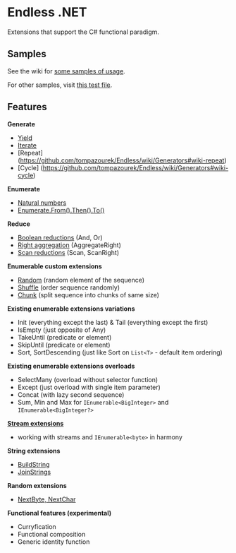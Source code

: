 # Endless .NET

Extensions that support the C# functional paradigm.

## Samples

See the wiki for [some samples of usage](https://github.com/tompazourek/Endless/wiki/Samples).

For other samples, visit [this test file](https://github.com/tompazourek/Endless/blob/master/Endless.Tests/Samples.cs).

## Features

**Generate**

- [Yield](https://github.com/tompazourek/Endless/wiki/Generators#wiki-yield)
- [Iterate](https://github.com/tompazourek/Endless/wiki/Generators#wiki-iterate)
- [Repeat] (https://github.com/tompazourek/Endless/wiki/Generators#wiki-repeat)
- [Cycle] (https://github.com/tompazourek/Endless/wiki/Generators#wiki-cycle)

**Enumerate**

- [Natural numbers](https://github.com/tompazourek/Endless/wiki/Enumerate#wiki-natural-numbers)
- [Enumerate.From().Then().To()](https://github.com/tompazourek/Endless/wiki/Enumerate#wiki-from-then-to)

**Reduce**

- [Boolean reductions](https://github.com/tompazourek/Endless/wiki/Reductions#wiki-boolean-reductions) (And, Or)
- [Right aggregation](https://github.com/tompazourek/Endless/wiki/Reductions#wiki-right-aggregation) (AggregateRight)
- [Scan reductions](https://github.com/tompazourek/Endless/wiki/Reductions#wiki-scans) (Scan, ScanRight)

**Enumerable custom extensions**
- [Random](https://github.com/tompazourek/Endless/wiki/Enumerable-custom-extensions#wiki-random) (random element of the sequence)
- [Shuffle](https://github.com/tompazourek/Endless/wiki/Enumerable-custom-extensions#wiki-shuffle) (order sequence randomly)
- [Chunk](https://github.com/tompazourek/Endless/wiki/Enumerable-custom-extensions#wiki-chunk) (split sequence into chunks of same size)

**Existing enumerable extensions variations**
- Init (everything except the last) & Tail (everything except the first)
- IsEmpty (just opposite of Any)
- TakeUntil (predicate or element)
- SkipUntil (predicate or element)
- Sort, SortDescending (just like Sort on `List<T>` - default item ordering)

**Existing enumerable extensions overloads**
- SelectMany (overload without selector function)
- Except (just overload with single item parameter)
- Concat (with lazy second sequence)
- Sum, Min and Max for `IEnumerable<BigInteger>` and `IEnumerable<BigInteger?>`

[**Stream extensions**](https://github.com/tompazourek/Endless/blob/master/Endless/Extensions/StreamExtensions.cs)

- working with streams and `IEnumerable<byte>` in harmony

**String extensions**

- [BuildString](https://github.com/tompazourek/Endless/wiki/String-extensions#buildstring)
- [JoinStrings](https://github.com/tompazourek/Endless/wiki/String-extensions#joinstrings)


**Random extensions**

- [NextByte, NextChar](https://github.com/tompazourek/Endless/wiki/Random-extensions)

**Functional features (experimental)**

- Curryfication
- Functional composition
- Generic identity function
